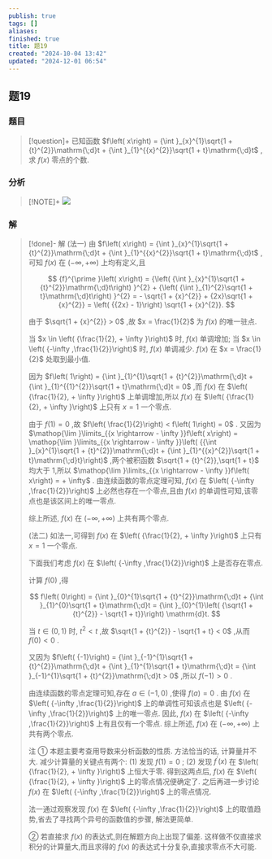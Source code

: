 ```yaml
---
publish: true
tags: []
aliases: 
finished: true
title: 题19
created: "2024-10-04 13:42"
updated: "2024-12-01 06:54"
---
```

## 题19
### 题目
> [!question]+
> 已知函数 $f\left( x\right) = {\int }_{x}^{1}\sqrt{1 + {t}^{2}}\mathrm{\;d}t + {\int }_{1}^{{x}^{2}}\sqrt{1 + t}\mathrm{\;d}t$ ,求 $f\left( x\right)$ 零点的个数.
### 分析
> [!NOTE]+
> ![](https://img.hwenyi.live/202411251745448.webp)
### 解
> [!done]-
> 解 (法一) 由 $f\left( x\right) = {\int }_{x}^{1}\sqrt{1 + {t}^{2}}\mathrm{\;d}t + {\int }_{1}^{{x}^{2}}\sqrt{1 + t}\mathrm{\;d}t$ ,可知 $f\left( x\right)$ 在 $\left( {-\infty , + \infty }\right)$ 上均有定义,且
> 
> $$
> {f}^{\prime }\left( x\right) = {\left( {\int }_{x}^{1}\sqrt{1 + {t}^{2}}\mathrm{\;d}t\right) }^{2} + {\left( {\int }_{1}^{2}\sqrt{1 + t}\mathrm{\;d}t\right) }^{2} = - \sqrt{1 + {x}^{2}} + {2x}\sqrt{1 + {x}^{2}} = \left( {{2x} - 1}\right) \sqrt{1 + {x}^{2}}.
> $$
> 
> 由于 $\sqrt{1 + {x}^{2}} > 0$ ,故 $x = \frac{1}{2}$ 为 $f\left( x\right)$ 的唯一驻点.
> 
> 当 $x \in \left( {\frac{1}{2}, + \infty }\right)$ 时, $f\left( x\right)$ 单调增加; 当 $x \in \left( {-\infty ,\frac{1}{2}}\right)$ 时, $f\left( x\right)$ 单调减少. $f\left( x\right)$ 在 $x = \frac{1}{2}$ 处取到最小值.
> 
> 因为 $f\left( 1\right) = {\int }_{1}^{1}\sqrt{1 + {t}^{2}}\mathrm{\;d}t + {\int }_{1}^{{1}^{2}}\sqrt{1 + t}\mathrm{\;d}t = 0$ ,而 $f\left( x\right)$ 在 $\left( {\frac{1}{2}, + \infty }\right)$ 上单调增加,所以 $f\left( x\right)$ 在 $\left( {\frac{1}{2}, + \infty }\right)$ 上只有 $x = 1$ 一个零点.
> 
> 由于 $f\left( 1\right) = 0$ ,故 $f\left( \frac{1}{2}\right) < f\left( 1\right) = 0$ . 又因为 $\mathop{\lim }\limits_{{x \rightarrow - \infty }}f\left( x\right) = \mathop{\lim }\limits_{{x \rightarrow - \infty }}\left( {{\int }_{x}^{1}\sqrt{1 + {t}^{2}}\mathrm{\;d}t + {\int }_{1}^{{x}^{2}}\sqrt{1 + t}\mathrm{\;d}t}\right)$ ,两个被积函数 $\sqrt{1 + {t}^{2}},\sqrt{1 + t}$ 均大于 1,所以 $\mathop{\lim }\limits_{{x \rightarrow - \infty }}f\left( x\right) = + \infty$ . 由连续函数的零点定理可知, $f\left( x\right)$ 在 $\left( {-\infty ,\frac{1}{2}}\right)$ 上必然也存在一个零点,且由 $f\left( x\right)$ 的单调性可知,该零点也是该区间上的唯一零点.
> 
> 综上所述, $f\left( x\right)$ 在 $\left( {-\infty , + \infty }\right)$ 上共有两个零点.
> 
> (法二) 如法一,可得到 $f\left( x\right)$ 在 $\left( {\frac{1}{2}, + \infty }\right)$ 上只有 $x = 1$ 一个零点.
> 
> 下面我们考虑 $f\left( x\right)$ 在 $\left( {-\infty ,\frac{1}{2}}\right)$ 上是否存在零点.
> 
> 计算 $f\left( 0\right)$ ,得
> 
> $$
> f\left( 0\right) = {\int }_{0}^{1}\sqrt{1 + {t}^{2}}\mathrm{\;d}t + {\int }_{1}^{0}\sqrt{1 + t}\mathrm{\;d}t = {\int }_{0}^{1}\left( {\sqrt{1 + {t}^{2}} - \sqrt{1 + t}}\right) \mathrm{d}t.
> $$
> 
> 当 $t \in \left( {0,1}\right)$ 时, ${t}^{2} < t$ ,故 $\sqrt{1 + {t}^{2}} - \sqrt{1 + t} < 0$ ,从而 $f\left( 0\right) < 0$ .
> 
> 又因为 $f\left( {-1}\right) = {\int }_{-1}^{1}\sqrt{1 + {t}^{2}}\mathrm{\;d}t + {\int }_{1}^{1}\sqrt{1 + t}\mathrm{\;d}t = {\int }_{-1}^{1}\sqrt{1 + {t}^{2}}\mathrm{\;d}t > 0$ ,所以 $f\left( {-1}\right) > 0$ .
> 
> 由连续函数的零点定理可知,存在 $a \in \left( {-1,0}\right)$ ,使得 $f\left( a\right) = 0$ . 由 $f\left( x\right)$ 在 $\left( {-\infty ,\frac{1}{2}}\right)$ 上的单调性可知该点也是 $\left( {-\infty ,\frac{1}{2}}\right)$ 上的唯一零点. 因此, $f\left( x\right)$ 在 $\left( {-\infty ,\frac{1}{2}}\right)$ 上有且仅有一个零点. 综上所述, $f\left( x\right)$ 在 $\left( {-\infty , + \infty }\right)$ 上共有两个零点.
> 
> 注 ① 本题主要考查用导数来分析函数的性质. 方法恰当的话, 计算量并不大. 减少计算量的关键点有两个: (1) 发现 $f\left( 1\right) = 0$ ; (2) 发现 ${f}^{\prime }\left( x\right)$ 在 $\left( {\frac{1}{2}, + \infty }\right)$ 上恒大于零. 得到这两点后, $f\left( x\right)$ 在 $\left( {\frac{1}{2}, + \infty }\right)$ 上的零点情况便确定了. 之后再进一步讨论 $f\left( x\right)$ 在 $\left( {-\infty ,\frac{1}{2}}\right)$ 上的零点情况.
> 
> 法一通过观察发现 $f\left( x\right)$ 在 $\left( {-\infty ,\frac{1}{2}}\right)$ 上的取值趋势,省去了寻找两个异号的函数值的步骤, 解法更简单.
> 
> ② 若直接求 $f\left( x\right)$ 的表达式,则在解题方向上出现了偏差. 这样做不仅直接求积分的计算量大,而且求得的 $f\left( x\right)$ 的表达式十分复杂,直接求零点不大可能.